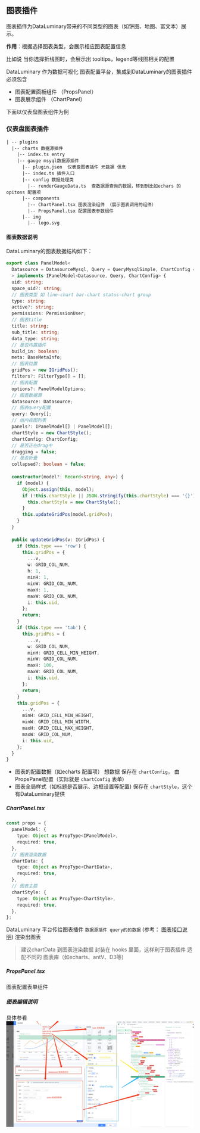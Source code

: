 ## 图表插件
图表插件为DataLuminary带来的不同类型的图表（如饼图、地图、富文本）展示。

**作用**：根据选择图表类型，会展示相应图表配置信息

比如说 当你选择折线图时，会展示出 tooltips，legend等线图相关的配置

DataLuminary 作为数据可视化 图表配置平台，集成到DataLuminary的图表插件必须包含
+ 图表配置面板组件 （PropsPanel）
+ 图表展示组件 （ChartPanel）

下面以仪表盘图表组件为例

### 仪表盘图表插件

```
| -- plugins
  |-- charts 数据源插件
    |-- index.ts entry
    |-- gauge msyql数据源插件
      |-- plugin.json  仪表盘图表插件 元数据 信息
      |-- index.ts 插件入口
      |-- config 数据处理类
        |-- renderGaugeData.ts  查数据源查询的数据，转到到比如echars 的opitons 配置项
      |-- components 
        |-- ChartPanel.tsx 图表渲染组件 （展示图表调用的组件）
        |-- PropsPanel.tsx 配置图表参数组件
      |-- img
        |-- logo.svg          
```
#### 图表数据说明

DataLuminary的图表数据结构如下：

```typescript
export class PanelModel<
  Datasource = DatasourceMysql, Query = QueryMysqlSimple, ChartConfig = ChartConfigForm
  > implements IPanelModel<Datasource, Query, ChartConfig> {
  uid: string;
  space_uid?: string;
  // 图表类型 如 line-chart bar-chart status-chart group
  type: string;
  active?: string;
  permissions: PermissionUser;
  // 图表title
  title: string;
  sub_title: string;
  data_type: string;
  // 是否内置插件
  build_in: boolean;
  meta: BaseMetaInfo;
  // 图表位置
  gridPos = new IGridPos();
  filters?: FilterType[] = [];
  // 图表配置
  options?: PanelModelOptions;
  // 图表数据源
  datasource: Datasource;
  // 图表query配置
  query: Query[];
  // 组内视图列表
  panels?: IPanelModel[] | PanelModel[];
  chartStyle = new ChartStyle();
  chartConfig: ChartConfig;
  // 是否正在drag中
  dragging = false;
  // 是否折叠
  collapsed?: boolean = false;

  constructor(model?: Record<string, any>) {
    if (model) {
      Object.assign(this, model);
      if (!this.chartStyle || JSON.stringify(this.chartStyle) === '{}') {
        this.chartStyle = new ChartStyle();
      }
      this.updateGridPos(model.gridPos);
    }
  }

  public updateGridPos(v: IGridPos) {
    if (this.type === 'row') {
      this.gridPos = {
        ...v,
        w: GRID_COL_NUM,
        h: 1,
        minH: 1,
        minW: GRID_COL_NUM,
        maxH: 1,
        maxW: GRID_COL_NUM,
        i: this.uid,
      };
      return;
    }
    if (this.type === 'tab') {
      this.gridPos = {
        ...v,
        w: GRID_COL_NUM,
        minH: GRID_CELL_MIN_HEIGHT,
        minW: GRID_COL_NUM,
        maxH: 100,
        maxW: GRID_COL_NUM,
        i: this.uid,
      };
      return;
    }
    this.gridPos = {
      ...v,
      minH: GRID_CELL_MIN_HEIGHT,
      minW: GRID_CELL_MIN_WIDTH,
      maxH: GRID_CELL_MAX_HEIGHT,
      maxW: GRID_COL_NUM,
      i: this.uid,
    };
  }
}

```

+ 图表的配置数据（如echarts 配置项） 想数据 保存在  `chartConfig`，
由 PropsPanel配置（实际就是 `chartConfig` 表单)
+ 图表全局样式（如标题是否展示、边框设置等配置) 保存在 `chartStyle`，这个有DataLuminary提供

##### ChartPanel.tsx

```typescript
const props = {
  panelModel: {
    type: Object as PropType<IPanelModel>,
    required: true,
  },
  // 图表渲染数据
  chartData: {
    type: Object as PropType<ChartData>,
    required: true,
  },
  // 图表主题
  chartStyle: {
    type: Object as PropType<ChartStyle>,
    required: true,
  },
};
```
DataLuminary 平台传给图表插件 `数据源插件 query的的数据` (参考：  [图表接口说明](../api/Charts))
渲染出图表
> 建议chartData 到图表渲染数据  封装在 hooks 里面，这样利于图表插件 适配不同的 图表库（如echarts、antV、D3等)


##### PropsPanel.tsx
图表配置表单组件

##### 图表编辑说明
具体参看
![chart_plugin_info](./images/chart_plugin_info.png)
